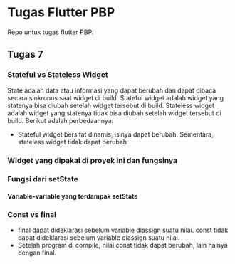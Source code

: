 # Tugas Flutter PBP

Repo untuk tugas flutter PBP.

## Tugas 7

### Stateful vs Stateless Widget
State adalah data atau informasi yang dapat berubah dan dapat dibaca secara sinkronus saat widget di build.
Stateful widget adalah widget yang statenya bisa diubah setelah widget tersebut di build.
Stateless widget adalah widget yang statenya tidak bisa diubah setelah widget tersebut di build.
Berikut adalah perbedaannya:
- Stateful widget bersifat dinamis, isinya dapat berubah. Sementara, stateless widget tidak dapat berubah

### Widget yang dipakai di proyek ini dan fungsinya

### Fungsi dari setState

#### Variable-variable yang terdampak setState


### Const vs final
- final dapat dideklarasi sebelum variable diassign suatu nilai. const tidak dapat dideklarasi sebelum variable diassign suatu nilai.
- Setelah program di compile, nilai const tidak dapat berubah, lain halnya dengan final.


